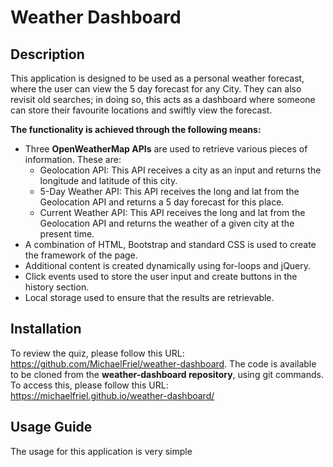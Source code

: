 # Weather Dashboard

## Description

This application is designed to be used as a personal weather forecast, where the user can view the 5 day forecast for any City. They can also revisit old searches; in doing so, this acts as a dashboard where someone can store their favourite locations and swiftly view the forecast.

**The functionality is achieved through the following means:**

* Three **OpenWeatherMap APIs** are used to retrieve various pieces of information. These are:
  * Geolocation API: This API receives a city as an input and returns the longitude and latitude of this city.
  * 5-Day Weather API: This API receives the long and lat from the Geolocation API and returns a 5 day forecast for this place.
  * Current Weather API: This API receives the long and lat from the Geolocation API and returns the weather of a given city at the present time.
* A combination of HTML, Bootstrap and standard CSS is used to create the framework of the page.
* Additional content is created dynamically using for-loops and jQuery.
* Click events used to store the user input and create buttons in the history section.
* Local storage used to ensure that the results are retrievable.

## Installation 

To review the quiz, please follow this URL: https://github.com/MichaelFriel/weather-dashboard. The code is available to be cloned from the **weather-dashboard repository**, using git commands. To access this, please follow this URL: https://michaelfriel.github.io/weather-dashboard/

## Usage Guide

The usage for this application is very simple 